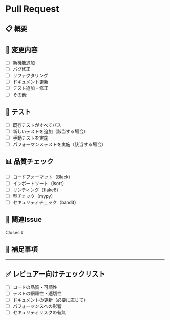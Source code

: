 # Pull Request

## 📋 概要
<!-- このPRで行った変更の概要を記述してください -->

## 🎯 変更内容
<!-- 具体的な変更内容をリストアップしてください -->
- [ ] 新機能追加
- [ ] バグ修正
- [ ] リファクタリング
- [ ] ドキュメント更新
- [ ] テスト追加・修正
- [ ] その他:

## 🧪 テスト
<!-- テストに関する情報を記載してください -->
- [ ] 既存テストがすべてパス
- [ ] 新しいテストを追加（該当する場合）
- [ ] 手動テストを実施
- [ ] パフォーマンステストを実施（該当する場合）

## 📊 品質チェック
<!-- CI/CDパイプラインで自動チェックされますが、事前確認をお願いします -->
- [ ] コードフォーマット（Black）
- [ ] インポートソート（isort）
- [ ] リンティング（flake8）
- [ ] 型チェック（mypy）
- [ ] セキュリティチェック（bandit）

## 🔗 関連Issue
<!-- 関連するIssueがあればリンクしてください -->
Closes #

## 📝 補足事項
<!-- レビュアーに伝えたい追加情報があれば記載してください -->

---

## ✅ レビュアー向けチェックリスト
- [ ] コードの品質・可読性
- [ ] テストの網羅性・適切性
- [ ] ドキュメントの更新（必要に応じて）
- [ ] パフォーマンスへの影響
- [ ] セキュリティリスクの有無

